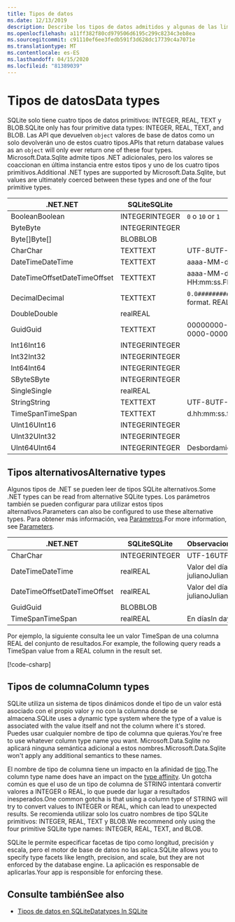 ```yaml
---
title: Tipos de datos
ms.date: 12/13/2019
description: Describe los tipos de datos admitidos y algunas de las limitaciones que los rodean.
ms.openlocfilehash: a11ff382f80cd979506d6195c299c8234c3eb8ea
ms.sourcegitcommit: c91110ef6ee3fedb591f3d628dc17739c4a7071e
ms.translationtype: MT
ms.contentlocale: es-ES
ms.lasthandoff: 04/15/2020
ms.locfileid: "81389039"
---
```

# <a name="data-types"></a><span data-ttu-id="15e74-103">Tipos de datos</span><span class="sxs-lookup"><span data-stu-id="15e74-103">Data types</span></span>

<span data-ttu-id="15e74-104">SQLite solo tiene cuatro tipos de datos primitivos: INTEGER, REAL, TEXT y BLOB.</span><span class="sxs-lookup"><span data-stu-id="15e74-104">SQLite only has four primitive data types: INTEGER, REAL, TEXT, and BLOB.</span></span> <span data-ttu-id="15e74-105">Las API que devuelven `object` valores de base de datos como un solo devolverán uno de estos cuatro tipos.</span><span class="sxs-lookup"><span data-stu-id="15e74-105">APIs that return database values as an `object` will only ever return one of these four types.</span></span> <span data-ttu-id="15e74-106">Microsoft.Data.Sqlite admite tipos .NET adicionales, pero los valores se coaccionan en última instancia entre estos tipos y uno de los cuatro tipos primitivos.</span><span class="sxs-lookup"><span data-stu-id="15e74-106">Additional .NET types are supported by Microsoft.Data.Sqlite, but values are ultimately coerced between these types and one of the four primitive types.</span></span>

| <span data-ttu-id="15e74-107">.NET</span><span class="sxs-lookup"><span data-stu-id="15e74-107">.NET</span></span>           | <span data-ttu-id="15e74-108">SQLite</span><span class="sxs-lookup"><span data-stu-id="15e74-108">SQLite</span></span>  | <span data-ttu-id="15e74-109">Observaciones</span><span class="sxs-lookup"><span data-stu-id="15e74-109">Remarks</span></span>                                                       |
| -------------- | ------- | ------------------------------------------------------------- |
| <span data-ttu-id="15e74-110">Boolean</span><span class="sxs-lookup"><span data-stu-id="15e74-110">Boolean</span></span>        | <span data-ttu-id="15e74-111">INTEGER</span><span class="sxs-lookup"><span data-stu-id="15e74-111">INTEGER</span></span> | <span data-ttu-id="15e74-112">`0` o `1`</span><span class="sxs-lookup"><span data-stu-id="15e74-112">`0` or `1`</span></span>                                                    |
| <span data-ttu-id="15e74-113">Byte</span><span class="sxs-lookup"><span data-stu-id="15e74-113">Byte</span></span>           | <span data-ttu-id="15e74-114">INTEGER</span><span class="sxs-lookup"><span data-stu-id="15e74-114">INTEGER</span></span> |                                                               |
| <span data-ttu-id="15e74-115">Byte[]</span><span class="sxs-lookup"><span data-stu-id="15e74-115">Byte[]</span></span>         | <span data-ttu-id="15e74-116">BLOB</span><span class="sxs-lookup"><span data-stu-id="15e74-116">BLOB</span></span>    |                                                               |
| <span data-ttu-id="15e74-117">Char</span><span class="sxs-lookup"><span data-stu-id="15e74-117">Char</span></span>           | <span data-ttu-id="15e74-118">TEXT</span><span class="sxs-lookup"><span data-stu-id="15e74-118">TEXT</span></span>    | <span data-ttu-id="15e74-119">UTF-8</span><span class="sxs-lookup"><span data-stu-id="15e74-119">UTF-8</span></span>                                                         |
| <span data-ttu-id="15e74-120">DateTime</span><span class="sxs-lookup"><span data-stu-id="15e74-120">DateTime</span></span>       | <span data-ttu-id="15e74-121">TEXT</span><span class="sxs-lookup"><span data-stu-id="15e74-121">TEXT</span></span>    | <span data-ttu-id="15e74-122">aaaa-MM-dd HH:mm:ss. FFFFFFF</span><span class="sxs-lookup"><span data-stu-id="15e74-122">yyyy-MM-dd HH:mm:ss.FFFFFFF</span></span>                                   |
| <span data-ttu-id="15e74-123">DateTimeOffset</span><span class="sxs-lookup"><span data-stu-id="15e74-123">DateTimeOffset</span></span> | <span data-ttu-id="15e74-124">TEXT</span><span class="sxs-lookup"><span data-stu-id="15e74-124">TEXT</span></span>    | <span data-ttu-id="15e74-125">aaaa-MM-dd HH:mm:ss. FFFFFFFzzz</span><span class="sxs-lookup"><span data-stu-id="15e74-125">yyyy-MM-dd HH:mm:ss.FFFFFFFzzz</span></span>                                |
| <span data-ttu-id="15e74-126">Decimal</span><span class="sxs-lookup"><span data-stu-id="15e74-126">Decimal</span></span>        | <span data-ttu-id="15e74-127">TEXT</span><span class="sxs-lookup"><span data-stu-id="15e74-127">TEXT</span></span>    | <span data-ttu-id="15e74-128">`0.0###########################`Formato.</span><span class="sxs-lookup"><span data-stu-id="15e74-128">`0.0###########################` format.</span></span> <span data-ttu-id="15e74-129">REAL sería pérdida.</span><span class="sxs-lookup"><span data-stu-id="15e74-129">REAL would be lossy.</span></span> |
| <span data-ttu-id="15e74-130">Double</span><span class="sxs-lookup"><span data-stu-id="15e74-130">Double</span></span>         | <span data-ttu-id="15e74-131">real</span><span class="sxs-lookup"><span data-stu-id="15e74-131">REAL</span></span>    |                                                               |
| <span data-ttu-id="15e74-132">Guid</span><span class="sxs-lookup"><span data-stu-id="15e74-132">Guid</span></span>           | <span data-ttu-id="15e74-133">TEXT</span><span class="sxs-lookup"><span data-stu-id="15e74-133">TEXT</span></span>    | <span data-ttu-id="15e74-134">00000000-0000-0000-0000-000000000000</span><span class="sxs-lookup"><span data-stu-id="15e74-134">00000000-0000-0000-0000-000000000000</span></span>                          |
| <span data-ttu-id="15e74-135">Int16</span><span class="sxs-lookup"><span data-stu-id="15e74-135">Int16</span></span>          | <span data-ttu-id="15e74-136">INTEGER</span><span class="sxs-lookup"><span data-stu-id="15e74-136">INTEGER</span></span> |                                                               |
| <span data-ttu-id="15e74-137">Int32</span><span class="sxs-lookup"><span data-stu-id="15e74-137">Int32</span></span>          | <span data-ttu-id="15e74-138">INTEGER</span><span class="sxs-lookup"><span data-stu-id="15e74-138">INTEGER</span></span> |                                                               |
| <span data-ttu-id="15e74-139">Int64</span><span class="sxs-lookup"><span data-stu-id="15e74-139">Int64</span></span>          | <span data-ttu-id="15e74-140">INTEGER</span><span class="sxs-lookup"><span data-stu-id="15e74-140">INTEGER</span></span> |                                                               |
| <span data-ttu-id="15e74-141">SByte</span><span class="sxs-lookup"><span data-stu-id="15e74-141">SByte</span></span>          | <span data-ttu-id="15e74-142">INTEGER</span><span class="sxs-lookup"><span data-stu-id="15e74-142">INTEGER</span></span> |                                                               |
| <span data-ttu-id="15e74-143">Single</span><span class="sxs-lookup"><span data-stu-id="15e74-143">Single</span></span>         | <span data-ttu-id="15e74-144">real</span><span class="sxs-lookup"><span data-stu-id="15e74-144">REAL</span></span>    |                                                               |
| <span data-ttu-id="15e74-145">String</span><span class="sxs-lookup"><span data-stu-id="15e74-145">String</span></span>         | <span data-ttu-id="15e74-146">TEXT</span><span class="sxs-lookup"><span data-stu-id="15e74-146">TEXT</span></span>    | <span data-ttu-id="15e74-147">UTF-8</span><span class="sxs-lookup"><span data-stu-id="15e74-147">UTF-8</span></span>                                                         |
| <span data-ttu-id="15e74-148">TimeSpan</span><span class="sxs-lookup"><span data-stu-id="15e74-148">TimeSpan</span></span>       | <span data-ttu-id="15e74-149">TEXT</span><span class="sxs-lookup"><span data-stu-id="15e74-149">TEXT</span></span>    | <span data-ttu-id="15e74-150">d.hh:mm:ss.fffffff</span><span class="sxs-lookup"><span data-stu-id="15e74-150">d.hh:mm:ss.fffffff</span></span>                                            |
| <span data-ttu-id="15e74-151">UInt16</span><span class="sxs-lookup"><span data-stu-id="15e74-151">UInt16</span></span>         | <span data-ttu-id="15e74-152">INTEGER</span><span class="sxs-lookup"><span data-stu-id="15e74-152">INTEGER</span></span> |                                                               |
| <span data-ttu-id="15e74-153">UInt32</span><span class="sxs-lookup"><span data-stu-id="15e74-153">UInt32</span></span>         | <span data-ttu-id="15e74-154">INTEGER</span><span class="sxs-lookup"><span data-stu-id="15e74-154">INTEGER</span></span> |                                                               |
| <span data-ttu-id="15e74-155">UInt64</span><span class="sxs-lookup"><span data-stu-id="15e74-155">UInt64</span></span>         | <span data-ttu-id="15e74-156">INTEGER</span><span class="sxs-lookup"><span data-stu-id="15e74-156">INTEGER</span></span> | <span data-ttu-id="15e74-157">Desbordamiento de valores grandes</span><span class="sxs-lookup"><span data-stu-id="15e74-157">Large values overflow</span></span>                                         |

## <a name="alternative-types"></a><span data-ttu-id="15e74-158">Tipos alternativos</span><span class="sxs-lookup"><span data-stu-id="15e74-158">Alternative types</span></span>

<span data-ttu-id="15e74-159">Algunos tipos de .NET se pueden leer de tipos SQLite alternativos.</span><span class="sxs-lookup"><span data-stu-id="15e74-159">Some .NET types can be read from alternative SQLite types.</span></span> <span data-ttu-id="15e74-160">Los parámetros también se pueden configurar para utilizar estos tipos alternativos.</span><span class="sxs-lookup"><span data-stu-id="15e74-160">Parameters can also be configured to use these alternative types.</span></span> <span data-ttu-id="15e74-161">Para obtener más información, vea [Parámetros](parameters.md#alternative-types).</span><span class="sxs-lookup"><span data-stu-id="15e74-161">For more information, see [Parameters](parameters.md#alternative-types).</span></span>

| <span data-ttu-id="15e74-162">.NET</span><span class="sxs-lookup"><span data-stu-id="15e74-162">.NET</span></span>           | <span data-ttu-id="15e74-163">SQLite</span><span class="sxs-lookup"><span data-stu-id="15e74-163">SQLite</span></span>  | <span data-ttu-id="15e74-164">Observaciones</span><span class="sxs-lookup"><span data-stu-id="15e74-164">Remarks</span></span>          |
| -------------- | ------- | ---------------- |
| <span data-ttu-id="15e74-165">Char</span><span class="sxs-lookup"><span data-stu-id="15e74-165">Char</span></span>           | <span data-ttu-id="15e74-166">INTEGER</span><span class="sxs-lookup"><span data-stu-id="15e74-166">INTEGER</span></span> | <span data-ttu-id="15e74-167">UTF-16</span><span class="sxs-lookup"><span data-stu-id="15e74-167">UTF-16</span></span>           |
| <span data-ttu-id="15e74-168">DateTime</span><span class="sxs-lookup"><span data-stu-id="15e74-168">DateTime</span></span>       | <span data-ttu-id="15e74-169">real</span><span class="sxs-lookup"><span data-stu-id="15e74-169">REAL</span></span>    | <span data-ttu-id="15e74-170">Valor del día juliano</span><span class="sxs-lookup"><span data-stu-id="15e74-170">Julian day value</span></span> |
| <span data-ttu-id="15e74-171">DateTimeOffset</span><span class="sxs-lookup"><span data-stu-id="15e74-171">DateTimeOffset</span></span> | <span data-ttu-id="15e74-172">real</span><span class="sxs-lookup"><span data-stu-id="15e74-172">REAL</span></span>    | <span data-ttu-id="15e74-173">Valor del día juliano</span><span class="sxs-lookup"><span data-stu-id="15e74-173">Julian day value</span></span> |
| <span data-ttu-id="15e74-174">Guid</span><span class="sxs-lookup"><span data-stu-id="15e74-174">Guid</span></span>           | <span data-ttu-id="15e74-175">BLOB</span><span class="sxs-lookup"><span data-stu-id="15e74-175">BLOB</span></span>    |                  |
| <span data-ttu-id="15e74-176">TimeSpan</span><span class="sxs-lookup"><span data-stu-id="15e74-176">TimeSpan</span></span>       | <span data-ttu-id="15e74-177">real</span><span class="sxs-lookup"><span data-stu-id="15e74-177">REAL</span></span>    | <span data-ttu-id="15e74-178">En días</span><span class="sxs-lookup"><span data-stu-id="15e74-178">In days</span></span>          |

<span data-ttu-id="15e74-179">Por ejemplo, la siguiente consulta lee un valor TimeSpan de una columna REAL del conjunto de resultados.</span><span class="sxs-lookup"><span data-stu-id="15e74-179">For example, the following query reads a TimeSpan value from a REAL column in the result set.</span></span>

[!code-csharp[](../../../../samples/snippets/standard/data/sqlite/DateAndTimeSample/Program.cs?name=snippet_AlternativeType)]

## <a name="column-types"></a><span data-ttu-id="15e74-180">Tipos de columna</span><span class="sxs-lookup"><span data-stu-id="15e74-180">Column types</span></span>

<span data-ttu-id="15e74-181">SQLite utiliza un sistema de tipos dinámicos donde el tipo de un valor está asociado con el propio valor y no con la columna donde se almacena.</span><span class="sxs-lookup"><span data-stu-id="15e74-181">SQLite uses a dynamic type system where the type of a value is associated with the value itself and not the column where it's stored.</span></span> <span data-ttu-id="15e74-182">Puedes usar cualquier nombre de tipo de columna que quieras.</span><span class="sxs-lookup"><span data-stu-id="15e74-182">You're free to use whatever column type name you want.</span></span> <span data-ttu-id="15e74-183">Microsoft.Data.Sqlite no aplicará ninguna semántica adicional a estos nombres.</span><span class="sxs-lookup"><span data-stu-id="15e74-183">Microsoft.Data.Sqlite won't apply any additional semantics to these names.</span></span>

<span data-ttu-id="15e74-184">El nombre de tipo de columna tiene un impacto en la afinidad de [tipo](https://www.sqlite.org/datatype3.html#type_affinity).</span><span class="sxs-lookup"><span data-stu-id="15e74-184">The column type name does have an impact on the [type affinity](https://www.sqlite.org/datatype3.html#type_affinity).</span></span> <span data-ttu-id="15e74-185">Un gotcha común es que el uso de un tipo de columna de STRING intentará convertir valores a INTEGER o REAL, lo que puede dar lugar a resultados inesperados.</span><span class="sxs-lookup"><span data-stu-id="15e74-185">One common gotcha is that using a column type of STRING will try to convert values to INTEGER or REAL, which can lead to unexpected results.</span></span> <span data-ttu-id="15e74-186">Se recomienda utilizar solo los cuatro nombres de tipo SQLite primitivos: INTEGER, REAL, TEXT y BLOB.</span><span class="sxs-lookup"><span data-stu-id="15e74-186">We recommend only using the four primitive SQLite type names: INTEGER, REAL, TEXT, and BLOB.</span></span>

<span data-ttu-id="15e74-187">SQLite le permite especificar facetas de tipo como longitud, precisión y escala, pero el motor de base de datos no las aplica.</span><span class="sxs-lookup"><span data-stu-id="15e74-187">SQLite allows you to specify type facets like length, precision, and scale, but they are not enforced by the database engine.</span></span> <span data-ttu-id="15e74-188">La aplicación es responsable de aplicarlas.</span><span class="sxs-lookup"><span data-stu-id="15e74-188">Your app is responsible for enforcing these.</span></span>

## <a name="see-also"></a><span data-ttu-id="15e74-189">Consulte también</span><span class="sxs-lookup"><span data-stu-id="15e74-189">See also</span></span>

- [<span data-ttu-id="15e74-190">Tipos de datos en SQLite</span><span class="sxs-lookup"><span data-stu-id="15e74-190">Datatypes In SQLite</span></span>](https://www.sqlite.org/datatype3.html)
